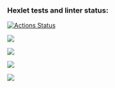 ### Hexlet tests and linter status:
[![Actions Status](https://github.com/AleksandraSolonevich/frontend-project-lvl1/workflows/hexlet-check/badge.svg)](https://github.com/AleksandraSolonevich/frontend-project-lvl1/actions)

<a href="https://codeclimate.com/github/AleksandraSolonevich/frontend-project-lvl1/maintainability"><img src="https://api.codeclimate.com/v1/badges/a2459e6ac672b5c09fb0/maintainability" /></a>

<a href="https://asciinema.org/a/WJvZX51IdzbPmoNAhuD3662l4" target="_blank"><img src="https://asciinema.org/a/WJvZX51IdzbPmoNAhuD3662l4.svg" /></a>

<a href="https://asciinema.org/a/Fb1Xyq3YVKK6ZlWRK2P871bqz" target="_blank"><img src="https://asciinema.org/a/Fb1Xyq3YVKK6ZlWRK2P871bqz.svg" /></a>

<a href="https://asciinema.org/a/SjbuLVhlztWw1T59S0MW6jJh9" target="_blank"><img src="https://asciinema.org/a/SjbuLVhlztWw1T59S0MW6jJh9.svg" /></a>
